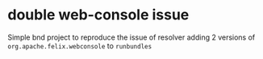 # double web-console issue
Simple bnd project to reproduce the issue of resolver adding 2 versions of `org.apache.felix.webconsole` to `runbundles`
